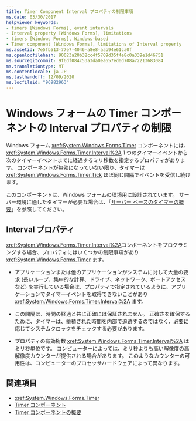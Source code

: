 ```yaml
---
title: Timer Component Interval プロパティの制限事項
ms.date: 03/30/2017
helpviewer_keywords:
- timers [Windows Forms], event intervals
- Interval property [Windows Forms], limitations
- timers [Windows Forms], Windows-based
- Timer component [Windows Forms], limitations of Interval property
ms.assetid: 7e5fb513-77e7-4046-a8e8-aab94e61ca0f
ms.openlocfilehash: 90023a20b32cc4f5709d35f4e8c0a339e1d46751
ms.sourcegitcommit: 9f6df084c53a3da0ea657ed0d708a72213683084
ms.translationtype: MT
ms.contentlocale: ja-JP
ms.lasthandoff: 12/09/2020
ms.locfileid: "96982963"
---
```

# <a name="limitations-of-the-windows-forms-timer-components-interval-property"></a>Windows フォームの Timer コンポーネントの Interval プロパティの制限

Windows フォーム <xref:System.Windows.Forms.Timer> コンポーネントには、 <xref:System.Windows.Forms.Timer.Interval%2A> 1 つのタイマーイベントから次のタイマーイベントまでに経過するミリ秒数を指定するプロパティがあります。 コンポーネントが無効になっていない限り、タイマーは <xref:System.Windows.Forms.Timer.Tick> ほぼ同じ間隔でイベントを受信し続けます。  
  
 このコンポーネントは、Windows フォームの環境用に設計されています。 サーバー環境に適したタイマーが必要な場合は、「[サーバー ベースのタイマーの概要](/previous-versions/visualstudio/visual-studio-2008/tb9yt5e6(v=vs.90))」を参照してください。  
  
## <a name="the-interval-property"></a>Interval プロパティ  

 <xref:System.Windows.Forms.Timer.Interval%2A>コンポーネントをプログラミングする場合、プロパティにはいくつかの制限事項があり <xref:System.Windows.Forms.Timer> ます。  
  
- アプリケーションまたは他のアプリケーションがシステムに対して大量の要求 (長いループ、集中的な計算、ドライブ、ネットワーク、ポートアクセスなど) を実行している場合は、プロパティで指定されているように、アプリケーションでタイマーイベントを取得できないことがあり <xref:System.Windows.Forms.Timer.Interval%2A> ます。  
  
- この間隔は、時間の経過と共に正確には保証されません。 正確さを確保するために、タイマーは、蓄積された時間を内部で追跡するのではなく、必要に応じてシステムクロックをチェックする必要があります。  
  
- プロパティの有効桁数 <xref:System.Windows.Forms.Timer.Interval%2A> はミリ秒単位です。 コンピューターによっては、ミリ秒よりも高い解像度の高解像度カウンターが提供される場合があります。 このようなカウンターの可用性は、コンピューターのプロセッサハードウェアによって異なります。
  
## <a name="see-also"></a>関連項目

- <xref:System.Windows.Forms.Timer>
- [Timer コンポーネント](timer-component-windows-forms.md)
- [Timer コンポーネントの概要](timer-component-overview-windows-forms.md)
